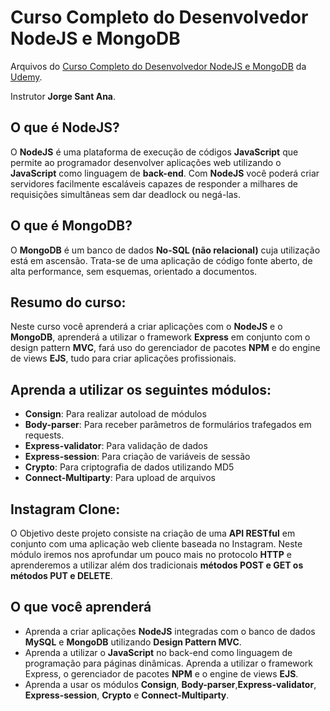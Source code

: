 # Curso Completo do Desenvolvedor NodeJS e MongoDB

Arquivos do [Curso Completo do Desenvolvedor NodeJS e MongoDB](https://www.udemy.com/course/curso-completo-do-desenvolvedor-nodejs/) da [Udemy](https://udemy.com).

Instrutor **Jorge Sant Ana**.

## O que é NodeJS?

O **NodeJS** é uma plataforma de execução de códigos **JavaScript** que permite ao programador desenvolver aplicações web utilizando o **JavaScript** como linguagem de **back-end**. Com **NodeJS** você poderá criar servidores facilmente escaláveis capazes de responder a milhares de requisições simultâneas sem dar deadlock ou negá-las.

## O que é MongoDB?

O **MongoDB** é um banco de dados **No-SQL (não relacional)** cuja utilização está em ascensão. Trata-se de uma aplicação de código fonte aberto, de alta performance, sem esquemas, orientado a documentos.

## Resumo do curso:

Neste curso você aprenderá a criar aplicações com o **NodeJS** e o **MongoDB**, aprenderá a utilizar o framework **Express** em conjunto com o design pattern **MVC**, fará uso do gerenciador de pacotes **NPM** e do engine de views **EJS**, tudo para criar aplicações profissionais. 

## Aprenda a utilizar os seguintes módulos:

- **Consign**: Para realizar autoload de módulos
- **Body-parser**: Para receber parâmetros de formulários trafegados em requests.
- **Express-validator**: Para validação de dados
- **Express-session**: Para criação de variáveis de sessão
- **Crypto**: Para criptografia de dados utilizando MD5
- **Connect-Multiparty**: Para upload de arquivos


## Instagram Clone: 

O Objetivo deste projeto consiste na criação de uma **API RESTful** em conjunto com uma aplicação web cliente baseada no Instagram. Neste módulo iremos nos aprofundar um pouco mais no protocolo **HTTP** e aprenderemos a utilizar além dos tradicionais **métodos POST e GET os métodos PUT e DELETE**.



## O que você aprenderá

- Aprenda a criar aplicações **NodeJS** integradas com o banco de dados **MySQL** e **MongoDB** utilizando **Design Pattern MVC**.
- Aprenda a utilizar o **JavaScript** no back-end como linguagem de programação para páginas dinâmicas.
Aprenda a utilizar o framework Express, o gerenciador de pacotes **NPM** e o engine de views **EJS**.
- Aprenda a usar os módulos **Consign**, **Body-parser**,**Express-validator**, **Express-session**, **Crypto** e **Connect-Multiparty**.
